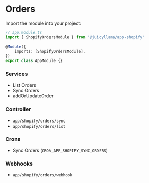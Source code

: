 # Orders

Import the module into your project:

```typescript
// app.module.ts
import { ShopifyOrdersModule } from '@juicyllama/app-shopify'

@Module({
	imports: [ShopifyOrdersModule],
})
export class AppModule {}
```

### Services

- List Orders
- Sync Orders
- addOrUpdateOrder

### Controller

- `app/shopify/orders/sync`
- `app/shopify/orders/list`

### Crons

- Sync Orders (`CRON_APP_SHOPIFY_SYNC_ORDERS`)

### Webhooks

- `app/shopify/orders/webhook`